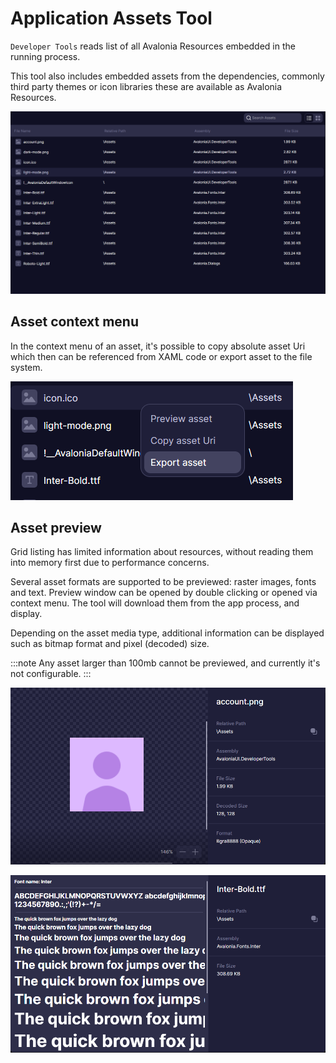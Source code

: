 # Application Assets Tool

`Developer Tools` reads list of all Avalonia Resources embedded in the running process.

This tool also includes embedded assets from the dependencies, commonly third party themes or icon libraries these are available as Avalonia Resources.

![Assets Page](../assets/assets-page.png)

## Asset context menu

In the context menu of an asset, it's possible to copy absolute asset Uri which then can be referenced from XAML code or export asset to the file system.

![alt text](../assets/assets-context-menu.png)

## Asset preview

Grid listing has limited information about resources, without reading them into memory first due to performance concerns.

Several asset formats are supported to be previewed: raster images, fonts and text.
Preview window can be opened by double clicking or opened via context menu. The tool will download them from the app process, and display.

Depending on the asset media type, additional information can be displayed such as bitmap format and pixel (decoded) size.

:::note
Any asset larger than 100mb cannot be previewed, and currently it's not configurable.
:::

![Image Asset preview example](../assets/assets-image.png)

![Font Asset preview example](../assets/assets-font.png)
